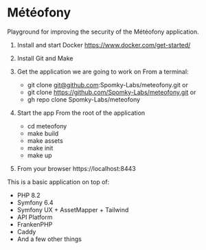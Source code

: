# Météofony

Playground for improving the security of the Météofony application.
1) Install and start Docker
    https://www.docker.com/get-started/

2) Install Git and Make

3) Get the application we are going to work on
   From a terminal:
    - git clone git@github.com:Spomky-Labs/meteofony.git
    or
    - git clone https://github.com/Spomky-Labs/meteofony.git
    or
    - gh repo clone Spomky-Labs/meteofony

4) Start the app
   From the root of the application
    - cd meteofony
    - make build
    - make assets
    - make init
    - make up

5) From your browser
    https://localhost:8443

This is a basic application on top of:

* PHP 8.2
* Symfony 6.4
* Symfony UX + AssetMapper + Tailwind
* API Platform
* FrankenPHP
* Caddy
* And a few other things
